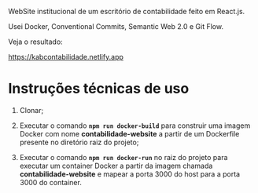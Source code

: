WebSite institucional de um escritório de contabilidade feito em React.js.

Usei Docker, Conventional Commits, Semantic Web 2.0 e Git Flow.

Veja o resultado:

https://kabcontabilidade.netlify.app


# Instruções técnicas de uso

1. Clonar;

2. Executar o comando **`npm run docker-build`** para construir uma imagem Docker com nome **contabilidade-website** a partir de um Dockerfile presente no diretório raiz do projeto;

3. Executar o comando **`npm run docker-run`** no raiz do projeto para executar um container Docker a partir da imagem chamada **contabilidade-website** e mapear a porta 3000 do host para a porta 3000 do container.
